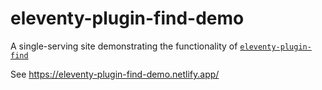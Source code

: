 # eleventy-plugin-find-demo

A single-serving site demonstrating the functionality of [`eleventy-plugin-find`](https://www.npmjs.com/package/eleventy-plugin-find)

See https://eleventy-plugin-find-demo.netlify.app/
